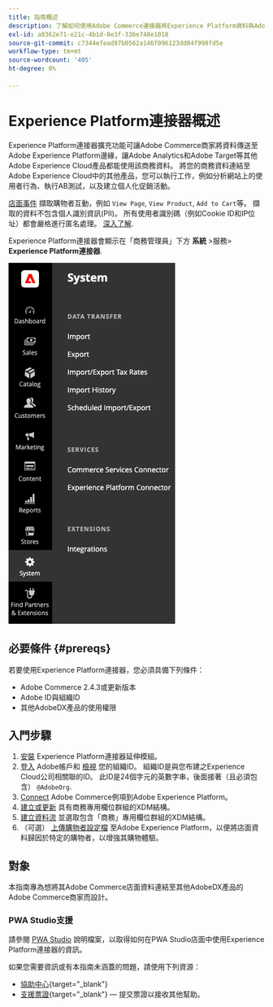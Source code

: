 ```yaml
---
title: 指南概述
description: 了解如何使用Adobe Commerce連接器將Experience Platform資料與Adobe Experience Platform整合。
exl-id: a8362e71-e21c-4b1d-8e3f-336e748e1018
source-git-commit: c7344efead97b0562a146f096123dd84f998fd5e
workflow-type: tm+mt
source-wordcount: '405'
ht-degree: 0%

---
```


# Experience Platform連接器概述

Experience Platform連接器擴充功能可讓Adobe Commerce商家將資料傳送至Adobe Experience Platform邊緣，讓Adobe Analytics和Adobe Target等其他Adobe Experience Cloud產品都能使用該商務資料。 將您的商務資料連結至Adobe Experience Cloud中的其他產品，您可以執行工作，例如分析網站上的使用者行為、執行AB測試，以及建立個人化促銷活動。

[店面事件](events.md) 擷取購物者互動，例如 `View Page`, `View Product`, `Add to Cart`等。 擷取的資料不包含個人識別資訊(PII)。 所有使用者識別碼（例如Cookie ID和IP位址）都會嚴格進行匿名處理。 [深入了解](https://www.adobe.com/privacy/experience-cloud.html).

Experience Platform連接器會顯示在「商務管理員」下方 **系統** >服務> **Experience Platform連接器**.

![Experience Platform連接器擴充功能管理檢視](assets/epc-adminui.png)

## 必要條件 {#prereqs}

若要使用Experience Platform連接器，您必須具備下列條件：

- Adobe Commerce 2.4.3或更新版本
- Adobe ID與組織ID
- 其他AdobeDX產品的使用權限

## 入門步驟

1. [安裝](install.md) Experience Platform連接器延伸模組。
1. [登入](https://helpx.adobe.com/manage-account/using/access-adobe-id-account.html) Adobe帳戶和 [檢視](https://experienceleague.adobe.com/docs/core-services/interface/administration/organizations.html?lang=en#concept_EA8AEE5B02CF46ACBDAD6A8508646255) 您的組織ID。 組織ID是與您布建之Experience Cloud公司相關聯的ID。 此ID是24個字元的英數字串，後面接著（且必須包含） `@AdobeOrg`.
1. [Connect](connect-data.md) Adobe Commerce例項到Adobe Experience Platform。
1. [建立或更新](update-xdm.md) 具有商務專用欄位群組的XDM結構。
1. [建立資料流](https://experienceleague.adobe.com/docs/experience-platform/edge/datastreams/overview.html?lang=en) 並選取包含「商務」專用欄位群組的XDM結構。
1. （可選） [上傳購物者設定檔](profile.md) 至Adobe Experience Platform，以便將店面資料歸因於特定的購物者，以增強其購物體驗。

## 對象

本指南專為想將其Adobe Commerce店面資料連結至其他AdobeDX產品的Adobe Commerce商家而設計。

### PWA Studio支援

請參閱 [PWA Studio](https://developer.adobe.com/commerce/pwa-studio/integrations/adobe-commerce/aep/) 說明檔案，以取得如何在PWA Studio店面中使用Experience Platform連接器的資訊。

如果您需要資訊或有本指南未涵蓋的問題，請使用下列資源：

- [協助中心](https://support.magento.com/hc/en-us){target=&quot;_blank&quot;}
- [支援票證](https://support.magento.com/hc/en-us/articles/360000913794#submit-ticket){target=&quot;_blank&quot;} — 提交票證以接收其他幫助。

